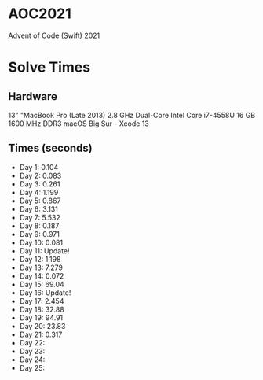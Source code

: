 # AOC2021
Advent of Code (Swift) 2021

# Solve Times
## Hardware
13" "MacBook Pro (Late 2013)
2.8 GHz Dual-Core Intel Core i7-4558U
16 GB 1600 MHz DDR3
macOS Big Sur - Xcode 13

## Times (seconds)
* Day 1:  0.104
* Day 2:  0.083
* Day 3:  0.261 
* Day 4:  1.199
* Day 5:  0.867
* Day 6:  3.131
* Day 7:  5.532
* Day 8:  0.187
* Day 9:  0.971
* Day 10: 0.081
* Day 11:         Update!
* Day 12: 1.198
* Day 13: 7.279
* Day 14: 0.072
* Day 15: 69.04
* Day 16:         Update!
* Day 17: 2.454
* Day 18: 32.88
* Day 19: 94.91
* Day 20: 23.83
* Day 21: 0.317
* Day 22:
* Day 23:
* Day 24:
* Day 25:
